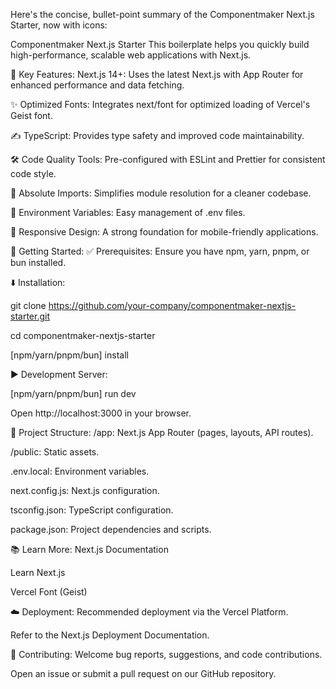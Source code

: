 Here's the concise, bullet-point summary of the Componentmaker Next.js Starter, now with icons:

Componentmaker Next.js Starter
This boilerplate helps you quickly build high-performance, scalable web applications with Next.js.

🌟 Key Features:
Next.js 14+: Uses the latest Next.js with App Router for enhanced performance and data fetching.

✨ Optimized Fonts: Integrates next/font for optimized loading of Vercel's Geist font.

✍️ TypeScript: Provides type safety and improved code maintainability.

🛠️ Code Quality Tools: Pre-configured with ESLint and Prettier for consistent code style.

📂 Absolute Imports: Simplifies module resolution for a cleaner codebase.

🔑 Environment Variables: Easy management of .env files.

📱 Responsive Design: A strong foundation for mobile-friendly applications.

🚀 Getting Started:
✅ Prerequisites: Ensure you have npm, yarn, pnpm, or bun installed.

⬇️ Installation:

git clone https://github.com/your-company/componentmaker-nextjs-starter.git

cd componentmaker-nextjs-starter

[npm/yarn/pnpm/bun] install

▶️ Development Server:

[npm/yarn/pnpm/bun] run dev

Open http://localhost:3000 in your browser.

🌳 Project Structure:
/app: Next.js App Router (pages, layouts, API routes).

/public: Static assets.

.env.local: Environment variables.

next.config.js: Next.js configuration.

tsconfig.json: TypeScript configuration.

package.json: Project dependencies and scripts.

📚 Learn More:
Next.js Documentation

Learn Next.js

Vercel Font (Geist)

☁️ Deployment:
Recommended deployment via the Vercel Platform.

Refer to the Next.js Deployment Documentation.

👋 Contributing:
Welcome bug reports, suggestions, and code contributions.

Open an issue or submit a pull request on our GitHub repository.